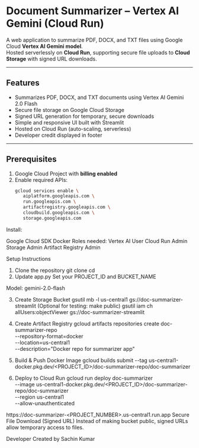 # Document Summarizer – Vertex AI Gemini (Cloud Run)

A web application to summarize PDF, DOCX, and TXT files using Google Cloud **Vertex AI Gemini model**.  
Hosted serverlessly on **Cloud Run**, supporting secure file uploads to **Cloud Storage** with signed URL downloads.

---

## Features
- Summarizes PDF, DOCX, and TXT documents using Vertex AI Gemini 2.0 Flash
- Secure file storage on Google Cloud Storage
- Signed URL generation for temporary, secure downloads
- Simple and responsive UI built with Streamlit
- Hosted on Cloud Run (auto-scaling, serverless)
- Developer credit displayed in footer

---

## Prerequisites

1. Google Cloud Project with **billing enabled**
2. Enable required APIs:
   ```bash
   gcloud services enable \
      aiplatform.googleapis.com \
      run.googleapis.com \
      artifactregistry.googleapis.com \
      cloudbuild.googleapis.com \
      storage.googleapis.com

Install:

Google Cloud SDK
Docker
Roles needed:
Vertex AI User
Cloud Run Admin
Storage Admin
Artifact Registry Admin

Setup Instructions
1. Clone the repository
git clone <repo-url>
cd <repo-folder>
2. Update app.py
Set your PROJECT_ID and BUCKET_NAME

Model: gemini-2.0-flash

3. Create Storage Bucket
gsutil mb -l us-central1 gs://doc-summarizer-streamlit
(Optional for testing: make public)
gsutil iam ch allUsers:objectViewer gs://doc-summarizer-streamlit

4. Create Artifact Registry
gcloud artifacts repositories create doc-summarizer-repo \
  --repository-format=docker \
  --location=us-central1 \
  --description="Docker repo for summarizer app"
  
5. Build & Push Docker Image
gcloud builds submit --tag us-central1-docker.pkg.dev/<PROJECT_ID>/doc-summarizer-repo/doc-summarizer

7. Deploy to Cloud Run
gcloud run deploy doc-summarizer \
  --image us-central1-docker.pkg.dev/<PROJECT_ID>/doc-summarizer-repo/doc-summarizer \
  --region us-central1 \
  --allow-unauthenticated

https://doc-summarizer-<PROJECT_NUMBER>.us-central1.run.app
Secure File Download (Signed URL)
Instead of making bucket public, signed URLs allow temporary access to files.


Developer
Created by Sachin Kumar
